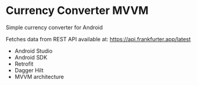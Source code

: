 # Currency Converter MVVM

Simple currency converter for Android

Fetches data from REST API available at: https://api.frankfurter.app/latest

- Android Studio
- Android SDK
- Retrofit
- Dagger Hilt
- MVVM architecture
